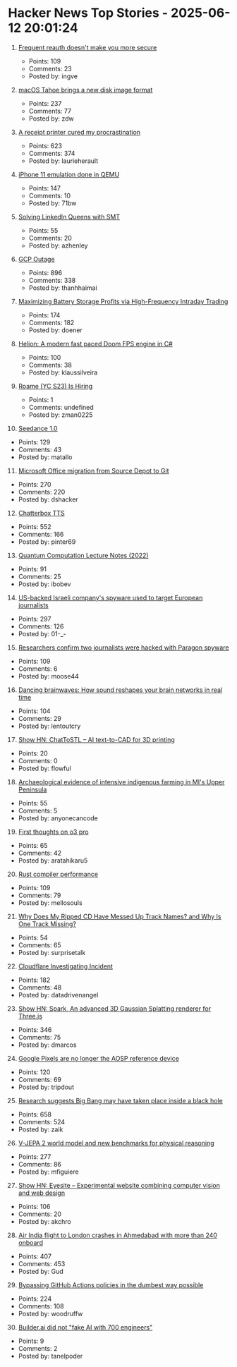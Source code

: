 # Hacker News Top Stories - 2025-06-12 20:01:24

1. [Frequent reauth doesn't make you more secure](https://tailscale.com/blog/frequent-reath-security)
   - Points: 109
   - Comments: 23
   - Posted by: ingve

2. [macOS Tahoe brings a new disk image format](https://eclecticlight.co/2025/06/12/macos-tahoe-brings-a-new-disk-image-format/)
   - Points: 237
   - Comments: 77
   - Posted by: zdw

3. [A receipt printer cured my procrastination](https://www.laurieherault.com/articles/a-thermal-receipt-printer-cured-my-procrastination)
   - Points: 623
   - Comments: 374
   - Posted by: laurieherault

4. [iPhone 11 emulation done in QEMU](https://github.com/ChefKissInc/QEMUAppleSilicon)
   - Points: 147
   - Comments: 10
   - Posted by: 71bw

5. [Solving LinkedIn Queens with SMT](https://buttondown.com/hillelwayne/archive/solving-linkedin-queens-with-smt/)
   - Points: 55
   - Comments: 20
   - Posted by: azhenley

6. [GCP Outage](https://status.cloud.google.com/)
   - Points: 896
   - Comments: 338
   - Posted by: thanhhaimai

7. [Maximizing Battery Storage Profits via High-Frequency Intraday Trading](https://arxiv.org/abs/2504.06932)
   - Points: 174
   - Comments: 182
   - Posted by: doener

8. [Helion: A modern fast paced Doom FPS engine in C#](https://github.com/Helion-Engine/Helion)
   - Points: 100
   - Comments: 38
   - Posted by: klaussilveira

9. [Roame (YC S23) Is Hiring](https://www.ycombinator.com/companies/roame/jobs/9QhTM31-founding-product-ai-engineer)
   - Points: 1
   - Comments: undefined
   - Posted by: zman0225

10. [Seedance 1.0](https://seed.bytedance.com/en/seedance)
   - Points: 129
   - Comments: 43
   - Posted by: matallo

11. [Microsoft Office migration from Source Depot to Git](https://danielsada.tech/blog/carreer-part-7-how-office-moved-to-git-and-i-loved-devex/)
   - Points: 270
   - Comments: 220
   - Posted by: dshacker

12. [Chatterbox TTS](https://github.com/resemble-ai/chatterbox)
   - Points: 552
   - Comments: 166
   - Posted by: pinter69

13. [Quantum Computation Lecture Notes (2022)](https://math.mit.edu/~shor/435-LN/)
   - Points: 91
   - Comments: 25
   - Posted by: ibobev

14. [US-backed Israeli company's spyware used to target European journalists](https://apnews.com/article/spyware-italy-paragon-meloni-pegasus-f36dd32106f44398ee24001317ccf2bb)
   - Points: 297
   - Comments: 126
   - Posted by: 01-_-

15. [Researchers confirm two journalists were hacked with Paragon spyware](https://techcrunch.com/2025/06/12/researchers-confirm-two-journalists-were-hacked-with-paragon-spyware/)
   - Points: 109
   - Comments: 6
   - Posted by: moose44

16. [Dancing brainwaves: How sound reshapes your brain networks in real time](https://www.sciencedaily.com/releases/2025/06/250602155001.htm)
   - Points: 104
   - Comments: 29
   - Posted by: lentoutcry

17. [Show HN: ChatToSTL – AI text-to-CAD for 3D printing](https://huggingface.co/spaces/flowfulai/ChatToSTL)
   - Points: 20
   - Comments: 0
   - Posted by: flowful

18. [Archaeological evidence of intensive indigenous farming in MI's Upper Peninsula](https://www.science.org/doi/10.1126/science.ads1643)
   - Points: 55
   - Comments: 5
   - Posted by: anyonecancode

19. [First thoughts on o3 pro](https://www.latent.space/p/o3-pro)
   - Points: 65
   - Comments: 42
   - Posted by: aratahikaru5

20. [Rust compiler performance](https://kobzol.github.io/rust/rustc/2025/06/09/why-doesnt-rust-care-more-about-compiler-performance.html)
   - Points: 109
   - Comments: 79
   - Posted by: mellosouls

21. [Why Does My Ripped CD Have Messed Up Track Names? and Why Is One Track Missing?](https://www.akpain.net/blog/inside-a-cd/)
   - Points: 54
   - Comments: 65
   - Posted by: surprisetalk

22. [Cloudflare Investigating Incident](https://www.cloudflarestatus.com/incidents/25r9t0vz99rp)
   - Points: 182
   - Comments: 48
   - Posted by: datadrivenangel

23. [Show HN: Spark, An advanced 3D Gaussian Splatting renderer for Three.js](https://sparkjs.dev/)
   - Points: 346
   - Comments: 75
   - Posted by: dmarcos

24. [Google Pixels are no longer the AOSP reference device](https://9to5google.com/2025/06/12/android-open-source-project-pixel-change/)
   - Points: 120
   - Comments: 69
   - Posted by: tripdout

25. [Research suggests Big Bang may have taken place inside a black hole](https://www.port.ac.uk/news-events-and-blogs/blogs/space-cosmology-and-the-universe/what-if-the-big-bang-wasnt-the-beginning-our-research-suggests-it-may-have-taken-place-inside-a-black-hole)
   - Points: 658
   - Comments: 524
   - Posted by: zaik

26. [V-JEPA 2 world model and new benchmarks for physical reasoning](https://ai.meta.com/blog/v-jepa-2-world-model-benchmarks/)
   - Points: 277
   - Comments: 86
   - Posted by: mfiguiere

27. [Show HN: Eyesite – Experimental website combining computer vision and web design](https://blog.andykhau.com/blog/eyesite)
   - Points: 106
   - Comments: 20
   - Posted by: akchro

28. [Air India flight to London crashes in Ahmedabad with more than 240 onboard](https://www.theguardian.com/world/live/2025/jun/12/air-india-flight-ai171-plane-crash-ahmedabad-india-latest-updates)
   - Points: 407
   - Comments: 453
   - Posted by: Gud

29. [Bypassing GitHub Actions policies in the dumbest way possible](https://blog.yossarian.net/2025/06/11/github-actions-policies-dumb-bypass)
   - Points: 224
   - Comments: 108
   - Posted by: woodruffw

30. [Builder.ai did not "fake AI with 700 engineers"](https://newsletter.pragmaticengineer.com/p/the-pulse-137)
   - Points: 9
   - Comments: 2
   - Posted by: tanelpoder

